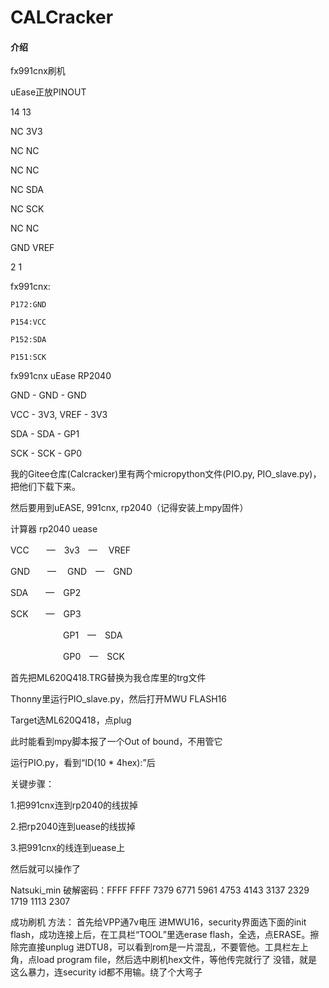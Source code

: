 # CALCracker

#### 介绍
fx991cnx刷机

uEase正放PINOUT

14   13

NC   3V3

NC   NC

NC   NC

NC   SDA

NC   SCK

NC   NC

GND  VREF

2    1

fx991cnx:

    P172:GND

    P154:VCC

    P152:SDA

    P151:SCK 


fx991cnx     uEase             RP2040

GND       -   GND          -    GND

VCC       -   3V3, VREF    -    3V3

SDA       -   SDA          -    GP1

SCK       -   SCK          -    GP0


我的Gitee仓库(Calcracker)里有两个micropython文件(PIO.py, PIO_slave.py)，把他们下载下来。

然后要用到uEASE, 991cnx, rp2040（记得安装上mpy固件）

计算器 rp2040 uease

VCC　　—　3v3　— 　VREF

GND　　— 　GND　—　GND

SDA　　—　GP2

SCK　　—　GP3

　　　　　　GP1　—　SDA

　　　　　　GP0　—　SCK

首先把ML620Q418.TRG替换为我仓库里的trg文件

Thonny里运行PIO_slave.py，然后打开MWU FLASH16

Target选ML620Q418，点plug

此时能看到mpy脚本报了一个Out of bound，不用管它

运行PIO.py，看到“ID(10 * 4hex):”后

关键步骤：

1.把991cnx连到rp2040的线拔掉

2.把rp2040连到uease的线拔掉

3.把991cnx的线连到uease上

然后就可以操作了


Natsuki_min 破解密码：FFFF FFFF 7379 6771 5961 4753 4143 3137 2329 1719 1113 2307



成功刷机
方法：
首先给VPP通7v电压
进MWU16，security界面选下面的init flash，成功连接上后，在工具栏“TOOL”里选erase flash，全选，点ERASE。擦除完直接unplug
进DTU8，可以看到rom是一片混乱，不要管他。工具栏左上角，点load program file，然后选中刷机hex文件，等他传完就行了
没错，就是这么暴力，连security id都不用输。绕了个大弯子

